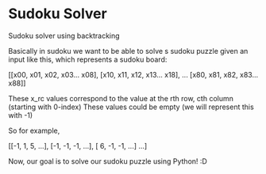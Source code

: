 # Sudoku Solver
Sudoku solver using backtracking


Basically in sudoku we want to be able to solve s sudoku puzzle given an input like this, which represents a sudoku board:


[[x00, x01, x02, x03... x08],
 [x10, x11, x12, x13... x18],
 ...
 [x80, x81, x82, x83... x88]]
 
 

 These x_rc values correspond to the value at the rth row, cth column (starting with 0-index) These values could be empty (we will represent this with -1)

 So for example,

 [[-1,  1,  5, ...],
 [-1, -1, -1, ...],
 [ 6, -1, -1, ...]
 ...]
 

Now, our goal is to solve our sudoku puzzle using Python! :D

